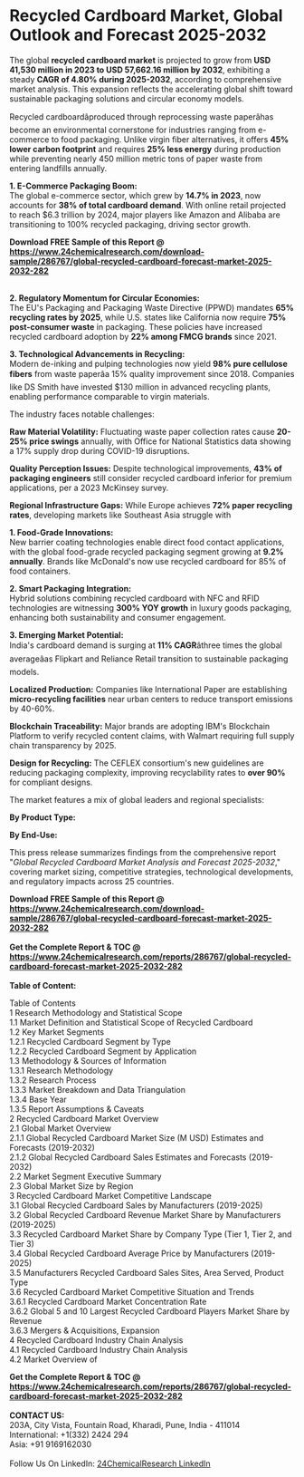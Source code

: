 <h1>Recycled Cardboard Market, Global Outlook and Forecast 2025-2032</h1><p>The global <strong>recycled cardboard market</strong> is projected to grow from <strong>USD 41,530 million in 2023 to USD 57,662.16 million by 2032</strong>, exhibiting a steady <strong>CAGR of 4.80% during 2025-2032</strong>, according to comprehensive market analysis. This expansion reflects the accelerating global shift toward sustainable packaging solutions and circular economy models.</p><p>Recycled cardboardâproduced through reprocessing waste paperâhas become an environmental cornerstone for industries ranging from e-commerce to food packaging. Unlike virgin fiber alternatives, it offers <strong>45% lower carbon footprint</strong> and requires <strong>25% less energy</strong> during production while preventing nearly 450 million metric tons of paper waste from entering landfills annually.</p><p><strong>1. E-Commerce Packaging Boom:</strong><br>
The global e-commerce sector, which grew by <strong>14.7% in 2023</strong>, now accounts for <strong>38% of total cardboard demand</strong>. With online retail projected to reach $6.3 trillion by 2024, major players like Amazon and Alibaba are transitioning to 100% recycled packaging, driving sector growth.</p><div><b>Download FREE Sample of this Report @ 
            <a href="https://www.24chemicalresearch.com/download-sample/286767/global-recycled-cardboard-forecast-market-2025-2032-282">
            https://www.24chemicalresearch.com/download-sample/286767/global-recycled-cardboard-forecast-market-2025-2032-282</a></b></div><br><p><strong>2. Regulatory Momentum for Circular Economies:</strong><br>
The EU's Packaging and Packaging Waste Directive (PPWD) mandates <strong>65% recycling rates by 2025</strong>, while U.S. states like California now require <strong>75% post-consumer waste</strong> in packaging. These policies have increased recycled cardboard adoption by <strong>22% among FMCG brands</strong> since 2021.</p><p><strong>3. Technological Advancements in Recycling:</strong><br>
Modern de-inking and pulping technologies now yield <strong>98% pure cellulose fibers</strong> from waste paperâa 15% quality improvement since 2018. Companies like DS Smith have invested $130 million in advanced recycling plants, enabling performance comparable to virgin materials.</p><p>The industry faces notable challenges:</p><p><strong>Raw Material Volatility:</strong> Fluctuating waste paper collection rates cause <strong>20-25% price swings</strong> annually, with Office for National Statistics data showing a 17% supply drop during COVID-19 disruptions.</p><p><strong>Quality Perception Issues:</strong> Despite technological improvements, <strong>43% of packaging engineers</strong> still consider recycled cardboard inferior for premium applications, per a 2023 McKinsey survey.</p><p><strong>Regional Infrastructure Gaps:</strong> While Europe achieves <strong>72% paper recycling rates</strong>, developing markets like Southeast Asia struggle with 
	</p><p><strong>1. Food-Grade Innovations:</strong><br>
New barrier coating technologies enable direct food contact applications, with the global food-grade recycled packaging segment growing at <strong>9.2% annually</strong>. Brands like McDonald's now use recycled cardboard for 85% of food containers.</p><p><strong>2. Smart Packaging Integration:</strong><br>
Hybrid solutions combining recycled cardboard with NFC and RFID technologies are witnessing <strong>300% YOY growth</strong> in luxury goods packaging, enhancing both sustainability and consumer engagement.</p><p><strong>3. Emerging Market Potential:</strong><br>
India's cardboard demand is surging at <strong>11% CAGR</strong>âthree times the global averageâas Flipkart and Reliance Retail transition to sustainable packaging models.</p><p><strong>Localized Production:</strong> Companies like International Paper are establishing <strong>micro-recycling facilities</strong> near urban centers to reduce transport emissions by 40-60%.</p><p><strong>Blockchain Traceability:</strong> Major brands are adopting IBM's Blockchain Platform to verify recycled content claims, with Walmart requiring full supply chain transparency by 2025.</p><p><strong>Design for Recycling:</strong> The CEFLEX consortium's new guidelines are reducing packaging complexity, improving recyclability rates to <strong>over 90%</strong> for compliant designs.</p><p>The market features a mix of global leaders and regional specialists:</p><p><strong>By Product Type:</strong></p><p><strong>By End-Use:</strong></p><p>This press release summarizes findings from the comprehensive report "<em>Global Recycled Cardboard Market Analysis and Forecast 2025-2032</em>," covering market sizing, competitive strategies, technological developments, and regulatory impacts across 25 countries.</p><div><b>Download FREE Sample of this Report @ 
            <a href="https://www.24chemicalresearch.com/download-sample/286767/global-recycled-cardboard-forecast-market-2025-2032-282">
            https://www.24chemicalresearch.com/download-sample/286767/global-recycled-cardboard-forecast-market-2025-2032-282</a></b></div><br><div><b>Get the Complete Report & TOC @ 
            <a href="https://www.24chemicalresearch.com/reports/286767/global-recycled-cardboard-forecast-market-2025-2032-282">
            https://www.24chemicalresearch.com/reports/286767/global-recycled-cardboard-forecast-market-2025-2032-282</a></b></div><br>
            <b>Table of Content:</b><p>Table of Contents<br />
1 Research Methodology and Statistical Scope<br />
1.1 Market Definition and Statistical Scope of Recycled Cardboard<br />
1.2 Key Market Segments<br />
1.2.1 Recycled Cardboard Segment by Type<br />
1.2.2 Recycled Cardboard Segment by Application<br />
1.3 Methodology & Sources of Information<br />
1.3.1 Research Methodology<br />
1.3.2 Research Process<br />
1.3.3 Market Breakdown and Data Triangulation<br />
1.3.4 Base Year<br />
1.3.5 Report Assumptions & Caveats<br />
2 Recycled Cardboard Market Overview<br />
2.1 Global Market Overview<br />
2.1.1 Global Recycled Cardboard Market Size (M USD) Estimates and Forecasts (2019-2032)<br />
2.1.2 Global Recycled Cardboard Sales Estimates and Forecasts (2019-2032)<br />
2.2 Market Segment Executive Summary<br />
2.3 Global Market Size by Region<br />
3 Recycled Cardboard Market Competitive Landscape<br />
3.1 Global Recycled Cardboard Sales by Manufacturers (2019-2025)<br />
3.2 Global Recycled Cardboard Revenue Market Share by Manufacturers (2019-2025)<br />
3.3 Recycled Cardboard Market Share by Company Type (Tier 1, Tier 2, and Tier 3)<br />
3.4 Global Recycled Cardboard Average Price by Manufacturers (2019-2025)<br />
3.5 Manufacturers Recycled Cardboard Sales Sites, Area Served, Product Type<br />
3.6 Recycled Cardboard Market Competitive Situation and Trends<br />
3.6.1 Recycled Cardboard Market Concentration Rate<br />
3.6.2 Global 5 and 10 Largest Recycled Cardboard Players Market Share by Revenue<br />
3.6.3 Mergers & Acquisitions, Expansion<br />
4 Recycled Cardboard Industry Chain Analysis<br />
4.1 Recycled Cardboard Industry Chain Analysis<br />
4.2 Market Overview of</p><div><b>Get the Complete Report & TOC @ 
            <a href="https://www.24chemicalresearch.com/reports/286767/global-recycled-cardboard-forecast-market-2025-2032-282">
            https://www.24chemicalresearch.com/reports/286767/global-recycled-cardboard-forecast-market-2025-2032-282</a></b></div><br><b>CONTACT US:</b><br>
            203A, City Vista, Fountain Road, Kharadi, Pune, India - 411014<br>
            International: +1(332) 2424 294<br>
            Asia: +91 9169162030 <br><br>
            Follow Us On LinkedIn: <a href="https://www.linkedin.com/company/24chemicalresearch/">24ChemicalResearch LinkedIn</a>